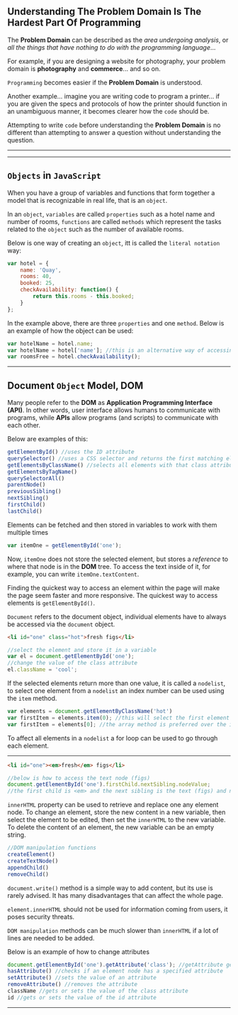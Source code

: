 ## Understanding The Problem Domain Is The Hardest Part Of Programming

The **Problem Domain** can be described as the *area undergoing analysis*, or *all the things that have nothing to do with the programming language*...

For example, if you are designing a website for photography, your problem domain is **photography** and **commerce**... and so on.

`Programming` becomes easier if the **Problem Domain** is understood.

Another example... imagine you are writing code to program a printer... if you are given the specs and protocols of how the printer should function in an unambiguous manner, it becomes clearer how the `code` should be.

Attempting to write `code` before understanding the **Problem Domain** is no different than attempting to answer a question without understanding the question.

---

---

## `Objects` in `JavaScript`

When you have a group of variables and functions that form together a model that is recognizable in real life, that is an `object`.

In an `object`, `variables` are called `properties` such as a hotel name and number of rooms, `functions` are called `methods` which represent the tasks related to the `object` such as the number of available rooms.

Below is one way of creating an `object`, itt is called the `literal notation` way:

```javascript
var hotel = {
    name: 'Quay',
    rooms: 40,
    booked: 25,
    checkAvailability: function() {
        return this.rooms - this.booked;
    }
};
```

In the example above, there are three `properties` and one `method`. Below is an example of how the object can be used:

```javascript
var hotelName = hotel.name;
var hotelName = hotel['name']; //this is an alternative way of accessing object properties, but does not work with methods
var roomsFree = hotel.checkAvailability();
```

---

## Document `Object` Model, DOM

Many people refer to the **DOM** as **Application Programming Interface (API)**. In other words, user interface allows humans to communicate with programs, while **APIs** allow programs (and scripts) to communicate with each other.

Below are examples of this:

```javascript
getElementById() //uses the ID attribute
querySelector() //uses a CSS selector and returns the first matching element
getElementsByClassName() //selects all elements with that class attribute
getElementsByTagName()
querySelectorAll()
parentNode()
previousSibling()
nextSibling()
firstChild()
lastChild()
```

Elements can be fetched and then stored in variables to work with them multiple times
```javascript
var itemOne = getElementById('one');
```
Now, `itemOne` does not store the selected element, but stores a *reference* to where that node is in the **DOM** tree. To access the text inside of it, for example, you can write `itemOne.textContent`.

Finding the quickest way to access an element within the page will make the page seem faster and more responsive. The quickest way to access elements is `getElementById()`.

`Document` refers to the document object, individual elements have to always be accessed via the `document` object.
```html
<li id="one" class="hot">fresh figs</li>
```
```javascript
//select the element and store it in a variable
var el = document.getElementById('one');
//change the value of the class attribute
el.className = 'cool';
```

If the selected elements return more than one value, it is called a `nodelist`, to select one element from a `nodelist` an index number can be used using the `item` method. 
```javascript
var elements = document.getElementByClassName('hot')
var firstItem = elements.item(0); //this will select the first element
var firstItem = elements[0]; //the array method is preferred over the item method because it is faster
```

To affect all elements in a `nodelist` a for loop can be used to go through each element.

---

```html
<li id="one"><em>fresh</em> figs</li>
```
```javascript
//below is how to access the text node (figs)
document.getElementById('one').firstChild.nextSibling.nodeValue;
//the first child is <em> and the next sibling is the text (figs) and nodeValue will change the text value
```

`innerHTML` property can be used to retrieve and replace one any element node.
To change an element, store the new content in a new variable, then select the element to be edited, then set the `innerHTML` to the new variable. To delete the content of an element, the new variable can be an empty string.

```javascript
//DOM manipulation functions
createElement()
createTextNode()
appendChild()
removeChild()
```

`document.write()` method is a simple way to add content, but its use is rarely advised. It has many disadvantages that can affect the whole page.

`element.innerHTML` should not be used for information coming from users, it poses security threats.

`DOM manipulation` methods can be much slower than `innerHTML` if a lot of lines are needed to be added.

Below is an example of how to change attributes
```javascript
document.getElementById('one').getAttribute('class'); //getAttribute gets the value of an attribute, stores it an a variable
hasAttribute() //checks if an element node has a specified attribute
setAttribute() //sets the value of an attribute
removeAttribute() //removes the attribute
className //gets or sets the value of the class attribute
id //gets or sets the value of the id attribute
```

---



